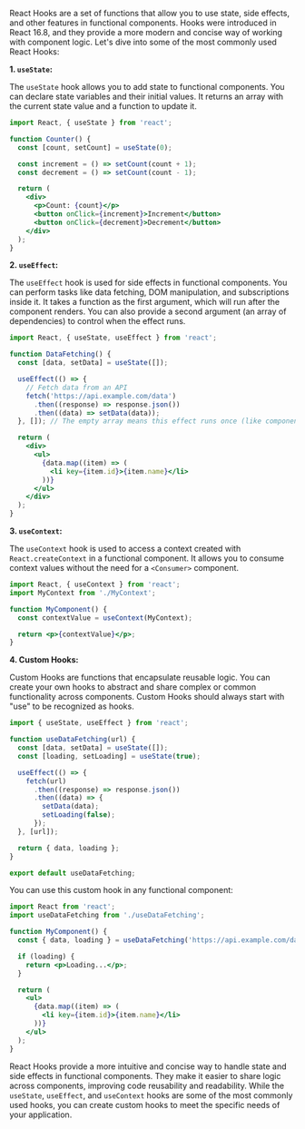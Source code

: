 React Hooks are a set of functions that allow you to use state, side effects, and other features in functional components. Hooks were introduced in React 16.8, and they provide a more modern and concise way of working with component logic. Let's dive into some of the most commonly used React Hooks:

**1. `useState`:**

The `useState` hook allows you to add state to functional components. You can declare state variables and their initial values. It returns an array with the current state value and a function to update it.

```jsx
import React, { useState } from 'react';

function Counter() {
  const [count, setCount] = useState(0);

  const increment = () => setCount(count + 1);
  const decrement = () => setCount(count - 1);

  return (
    <div>
      <p>Count: {count}</p>
      <button onClick={increment}>Increment</button>
      <button onClick={decrement}>Decrement</button>
    </div>
  );
}
```

**2. `useEffect`:**

The `useEffect` hook is used for side effects in functional components. You can perform tasks like data fetching, DOM manipulation, and subscriptions inside it. It takes a function as the first argument, which will run after the component renders. You can also provide a second argument (an array of dependencies) to control when the effect runs.

```jsx
import React, { useState, useEffect } from 'react';

function DataFetching() {
  const [data, setData] = useState([]);

  useEffect(() => {
    // Fetch data from an API
    fetch('https://api.example.com/data')
      .then((response) => response.json())
      .then((data) => setData(data));
  }, []); // The empty array means this effect runs once (like componentDidMount)

  return (
    <div>
      <ul>
        {data.map((item) => (
          <li key={item.id}>{item.name}</li>
        ))}
      </ul>
    </div>
  );
}
```

**3. `useContext`:**

The `useContext` hook is used to access a context created with `React.createContext` in a functional component. It allows you to consume context values without the need for a `<Consumer>` component.

```jsx
import React, { useContext } from 'react';
import MyContext from './MyContext';

function MyComponent() {
  const contextValue = useContext(MyContext);

  return <p>{contextValue}</p>;
}
```

**4. Custom Hooks:**

Custom Hooks are functions that encapsulate reusable logic. You can create your own hooks to abstract and share complex or common functionality across components. Custom Hooks should always start with "use" to be recognized as hooks.

```jsx
import { useState, useEffect } from 'react';

function useDataFetching(url) {
  const [data, setData] = useState([]);
  const [loading, setLoading] = useState(true);

  useEffect(() => {
    fetch(url)
      .then((response) => response.json())
      .then((data) => {
        setData(data);
        setLoading(false);
      });
  }, [url]);

  return { data, loading };
}

export default useDataFetching;
```

You can use this custom hook in any functional component:

```jsx
import React from 'react';
import useDataFetching from './useDataFetching';

function MyComponent() {
  const { data, loading } = useDataFetching('https://api.example.com/data');

  if (loading) {
    return <p>Loading...</p>;
  }

  return (
    <ul>
      {data.map((item) => (
        <li key={item.id}>{item.name}</li>
      ))}
    </ul>
  );
}
```

React Hooks provide a more intuitive and concise way to handle state and side effects in functional components. They make it easier to share logic across components, improving code reusability and readability. While the `useState`, `useEffect`, and `useContext` hooks are some of the most commonly used hooks, you can create custom hooks to meet the specific needs of your application.